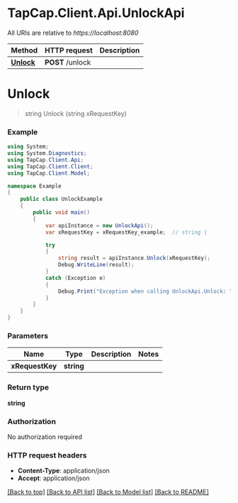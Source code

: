 # TapCap.Client.Api.UnlockApi

All URIs are relative to *https://localhost:8080*

Method | HTTP request | Description
------------- | ------------- | -------------
[**Unlock**](UnlockApi.md#unlock) | **POST** /unlock | 


<a name="unlock"></a>
# **Unlock**
> string Unlock (string xRequestKey)



### Example
```csharp
using System;
using System.Diagnostics;
using TapCap.Client.Api;
using TapCap.Client.Client;
using TapCap.Client.Model;

namespace Example
{
    public class UnlockExample
    {
        public void main()
        {
            var apiInstance = new UnlockApi();
            var xRequestKey = xRequestKey_example;  // string | 

            try
            {
                string result = apiInstance.Unlock(xRequestKey);
                Debug.WriteLine(result);
            }
            catch (Exception e)
            {
                Debug.Print("Exception when calling UnlockApi.Unlock: " + e.Message );
            }
        }
    }
}
```

### Parameters

Name | Type | Description  | Notes
------------- | ------------- | ------------- | -------------
 **xRequestKey** | **string**|  | 

### Return type

**string**

### Authorization

No authorization required

### HTTP request headers

 - **Content-Type**: application/json
 - **Accept**: application/json

[[Back to top]](#) [[Back to API list]](../README.md#documentation-for-api-endpoints) [[Back to Model list]](../README.md#documentation-for-models) [[Back to README]](../README.md)

